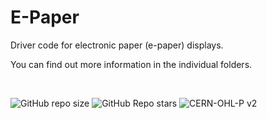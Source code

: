 # E-Paper
Driver code for electronic paper (e-paper) displays.

You can find out more information in the individual folders.

</br>

![GitHub repo size](https://img.shields.io/github/repo-size/io4nn1s/E-Paper?logo=github) ![GitHub Repo stars](https://img.shields.io/github/stars/io4nn1s/E-Paper?logo=github) ![CERN-OHL-P v2](https://img.shields.io/badge/license-MIT_License-brightgreen)
